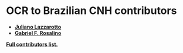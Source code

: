 # OCR to Brazilian CNH contributors

 - **[Juliano Lazzarotto](https://github.com/stackchain)**
 - **[Gabriel F. Rosalino](https://github.com/gabfr)**

**[Full contributors list.](https://github.com/stackchain/ocr-cnh-2-json/graphs/contributors)**